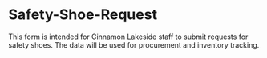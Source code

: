 # Safety-Shoe-Request
This form is intended for Cinnamon Lakeside staff to submit requests for safety shoes. The data will be used for procurement and inventory tracking.
